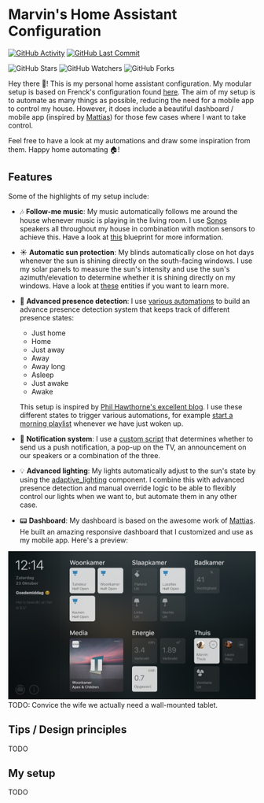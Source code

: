 # Marvin's Home Assistant Configuration
[![GitHub Activity][commits-shield]][commits]
[![GitHub Last Commit][last-commit-shield]][commits]

![GitHub Stars][stars-shield]
![GitHub Watchers][watchers-shield]
![GitHub Forks][forks-shield]

Hey there 👋!
This is my personal home assistant configuration. My modular setup is based on Frenck's configuration found [here](https://github.com/frenck/home-assistant-config). The aim of my setup is to automate as many things as possible, reducing the need for a mobile app to control my house. However, it does include a beautiful dashboard / mobile app (inspired by [Mattias](https://github.com/matt8707/hass-config)) for those few cases where I want to take control. 

Feel free to have a look at my automations and draw some inspiration from them. Happy home automating :house:! 

## Features
Some of the highlights of my setup include:
- 🎶 **Follow-me music**: My music automatically follows me around the house whenever music is playing in the living room. I use [Sonos](https://www.sonos.com) speakers all throughout my house in combination with motion sensors to achieve this. Have a look at [this](./blueprints/automation/motion_group_sonos.yaml) blueprint for more information.
- :sunny: **Automatic sun protection**: My blinds automatically close on hot days whenever the sun is shining directly on the south-facing windows. I use my solar panels to measure the sun's intensity and use the sun's azimuth/elevation to determine whether it is shining directly on my windows. Have a look at [these](./entities/templates/binary_sensors/sun) entities if you want to learn more.
- :busts_in_silhouette: **Advanced presence detection**: I use [various automations](./automations/presence) to build an advance presence detection system that keeps track of different presence states:
    - Just home
    - Home
    - Just away
    - Away
    - Away long
    - Asleep
    - Just awake
    - Awake

  This setup is inspired by [Phil Hawthorne's excellent blog](https://philhawthorne.com/making-home-assistants-presence-detection-not-so-binary/). I use these different states to trigger various automations, for example [start a morning playlist](./automations/areas/bathroom/play_music.yaml) whenever we have just woken up.
- 📢 **Notification system**: I use a [custom script](./scripts/send_notification.yaml) that determines whether to send us a push notification, a pop-up on the TV, an announcement on our speakers or a combination of the three.
- 💡 **Advanced lighting**: My lights automatically adjust to the sun's state by using the [adaptive_lighting](https://github.com/basnijholt/adaptive-lighting) component. I combine this with advanced presence detection and manual override logic to be able to flexibly control our lights when we want to, but automate them in any other case.
- 📟 **Dashboard**: My dashboard is based on the awesome work of [Mattias](https://github.com/matt8707/hass-config). He built an amazing responsive dashboard that I customized and use as my mobile app. Here's a preview:

![screenshot](https://raw.githubusercontent.com/MarvinSchenkel/home-assistant-config/master/www/img/dashboard.png)
TODO: Convice the wife we actually need a wall-mounted tablet.

## Tips / Design principles
TODO

## My setup
TODO

[commits-shield]: https://img.shields.io/github/commit-activity/y/MarvinSchenkel/home-assistant-config.svg
[commits]: https://github.com/MarvinSchenkel/home-assistant-config/commits/master
[last-commit-shield]: https://img.shields.io/github/last-commit/MarvinSchenkel/home-assistant-config.svg
[stars-shield]: https://img.shields.io/github/stars/MarvinSchenkel/home-assistant-config.svg?style=social&label=Stars
[forks-shield]: https://img.shields.io/github/forks/MarvinSchenkel/home-assistant-config.svg?style=social&label=Forks
[watchers-shield]: https://img.shields.io/github/watchers/MarvinSchenkel/home-assistant-config.svg?style=social&label=Watchers